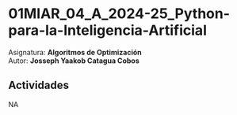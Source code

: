 # 01MIAR_04_A_2024-25_Python-para-la-Inteligencia-Artificial
Asignatura: **Algoritmos de Optimización**\
Autor: **Josseph Yaakob Catagua Cobos**
## **Actividades**
NA
